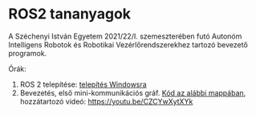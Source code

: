 # ROS2 tananyagok

A Széchenyi István Egyetem 2021/22/I. szemeszterében futó Autonóm Intelligens Robotok és Robotikai Vezérlőrendszerekhez tartozó bevezető programok.

Órák:

1. ROS 2 telepítése: [telepítés Windowsra](https://www.youtube.com/watch?v=k5M6DgkVl3s)
1. Bevezetés, első mini-kommunikációs gráf. [Kód az alábbi mappában](./elso_package), hozzátartozó videó: https://youtu.be/CZCYwXytXYk